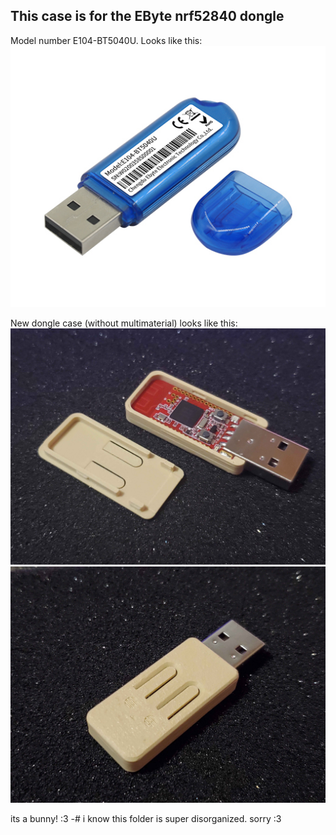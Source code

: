 ## This case is for the EByte nrf52840 dongle
Model number E104-BT5040U. Looks like this:
![ebyte dongle](ebytedongle.jpg)

New dongle case (without multimaterial) looks like this:
![printed, top off](topoff.jpg)
![printed, top on](topon.jpg)

its a bunny! :3
-# i know this folder is super disorganized. sorry :3